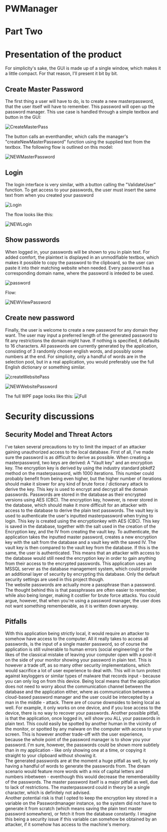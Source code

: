 # PWManager

<h1> Part Two </h1>
<h1> Presentation of the product</h1>
For simplicity's sake, the GUI is made up of a single window, which makes it a little compact. For that reason, I'll present it bit by bit.

<h2> Create Master Password</h2>
The first thing a user will have to do, is to create a new masterpassword, that the user itself will have to remember. This password will open up the password manager.
This use case is handled through a simple textbox and button in the GUI:

![CreateMasterPass](https://github.com/PeterThi/PWManager/assets/60512162/8f1de266-5811-48a4-80bf-6eacd919c38e)

The button calls an eventhandler, which calls the manager's "createNewMasterPassword" function using the supplied text from the textbox. The following flow is outlined on this model:

![NEWMasterPassword](https://github.com/PeterThi/PWManager/assets/60512162/3aecd384-57b2-428d-87b2-774a4bd6bfbc)


<h2> Login </h2>
The login interface is very similar, with a button calling the "ValidateUser" function. To get access to your passwords, the user must insert the same text from when you created your password

![Login](https://github.com/PeterThi/PWManager/assets/60512162/d2f0cfa5-ceca-4dc7-8666-5c6a4325a0b9)

The flow looks like this:

![NEWLogin](https://github.com/PeterThi/PWManager/assets/60512162/e8f98722-bd4c-41e1-91f3-787d6fc4b40d)

<h2> Show passwords </h2>
When logged in, your passwords will be shown to you in plain text. For added comfort, the plaintext is displayed in an unmodifiable textbox, which makes it possible to copy the password to the clipboard, so the user can paste it into their matching website when needed. 
Every password has a corresponding domain name, where the password is inteded to be used.

![password](https://github.com/PeterThi/PWManager/assets/60512162/95ac0db9-6294-44a8-963e-3a8c486a0c12)

Flow:

![NEWVIewPassword](https://github.com/PeterThi/PWManager/assets/60512162/053d219c-c3ef-435b-b915-720c29ead21c)


<h2> Create new password </h2>
Finally, the user is welcome to create a new password for any domain they want. The user may input a preferred length of the generated password to fit any restrictions the domain might have. If nothing is specified, it defaults to 16 characters.
All passwords are currently generated by the application, consisting of 3 randomly chosen english words, and possibly some numbers at the end. For simplicity, only a handful of words are in the selection pool, but in a real application, you would preferably use the full English dictionary or something similar. 

![createWebsitePass](https://github.com/PeterThi/PWManager/assets/60512162/61f33db3-318e-4fc1-b036-8af91410e91f)

![NEWWebsitePassword](https://github.com/PeterThi/PWManager/assets/60512162/352e7d3b-1266-4262-a12d-f2df4ca9d7b1)


The full WPF page looks like this:
![Full](https://github.com/PeterThi/PWManager/assets/60512162/6fa71f34-e229-4698-a3f3-e5edea97907e)


<h1> Security discussions</h1>
<h2> Security Model and Threat Actors</h2>
I've taken several precautions to try to limit the impact of an attacker gaining unauthorized access to the local database. First of all, I've made sure the password is as difficult to derive as possible. When creating a masterpassword, two keys are derived: A "Vault key" and an encryption key. The encryption key is derived by using the industry standard pbkdf2 method on the masterpassword, with 1000 iterations. This number could probably benefit from being even higher, but the higher number of iterations should make it slower for any kind of brute force / dictionary attack to derive the key. 
This key is used to encrypt and decrypt all the domain passwords. Passwords are stored in the database as their encrypted versions using AES (CBC). The encryption key, however, is never stored in the database, which should make it more difficult for an attacker with access to the database to derive the plain text passwords. 
The vault key is used to authenticate the user's inputted masterpassword when trying to login. This key is created using the encryptionkey with AES (CBC). This key is saved in the database, together with the salt used in the creation of the Encryption key, and the IV from creating the vault key. To authenticate, the application takes the inputted master password, creates a new encryption key with the salt from the database and a vault key with the saved IV. The vault key is then compared to the vault key from the database. If this is the same, the user is authenticated. 
This means that an attacker with access to the database would still need the encryption key in order to gain anything from their access to the encrypted passwords. This application uses an MSSQL server as the database management system, which could provide an additional layer of security by encrypting this database. Only the default security settings are used in this project though. 
<br>
The website passwords are actually more a passphrase than a password. The thought behind this is that passphrases are often easier to remember, while also being longer, making it costlier for brute force attacks. You could argue, however, that when you're using a password manager, the user does not want something rememberable, as it is written down anyway. 

<h2> Pitfalls</h2>
With this application being strictly local, it would require an attacker to somehow have access to the computer. All it really takes to access all passwords, is the input of a single master password, so of course the application is still vulnerable to human errors (social engineering) or the likes of the classical mistake of leaving your computer open with a post-it on the side of your monitor showing your password in plain text. This is however a trade off, as so many other security implementations, which would sacrifice a lot of user experience to deal with. This will in turn protect against keyloggers or similar types of malware that records input - because you can only log on from this device. Being local means that the application does not need to worry about the communication channel between the database and the application either, where as communication between a cloud-based password manager and the user could be intercepted by a man in the middle - attack.
There are of course downsides to being local as well. For example, it only works on one device, and if you lose access to the device, there is no way to recover your passwords. 
Another possible pitfall, is that the application, once logged in, will show you ALL your passwords in plain text. This could easily be spotted by another human in the vicinity of the monitor, or spotted by any malware on the computer with access to your screen. This is however another trade-off with the user experience, because the whole point of the password manager is to show you your password. I'm sure, however, the passwords could be shown more subtlely than in my application - like only showing one at a time, or copying it straight to your clipboard without showing it.
<br>
The generated passwords are at the moment a huge pitfall as well, by only having a handful of words to generate the passwords from. The dream scenario would feature more words with a mix of capital letters and numbers inbetween - eventhough this would decrease the rememberability of the passwords. 
The master password itself is a major pitfall as well, due to lack of restrictions. The masterpassword could in theory be a single character, which is definitely not advised. 
<br>
Another potential risk is that I opted to keep the encryption key stored in a variable on the Passwordmanager instance, so the system did not have to generate it from scratch (which means saving the plain text master password somewhere), or fetch it from the database constantly. I imagine this being a security issue if this variable can somehow be obtained by an attacker, if it somehow has access to the machine's memory. 
